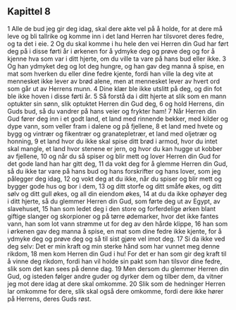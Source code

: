 ## Kapittel 8

1 Alle de bud jeg gir deg idag, skal dere akte vel på å holde, for at dere må leve og bli tallrike og komme inn i det land Herren har tilsvoret deres fedre, og ta det i eie.
2 Og du skal komme i hu hele den vei Herren din Gud har ført deg på i disse førti år i ørkenen for å ydmyke deg og prøve deg og for å kjenne hva som var i ditt hjerte, om du ville ta vare på hans bud eller ikke.
3 Og han ydmyket deg og lot deg hungre, og han gav deg manna å spise, en mat som hverken du eller dine fedre kjente, fordi han ville la deg vite at mennesket ikke lever av brød alene, men at mennesket lever av hvert ord som går ut av Herrens munn.
4 Dine klær ble ikke utslitt på deg, og din fot ble ikke hoven i disse førti år.
5 Så forstå da i ditt hjerte at slik som en mann optukter sin sønn, slik optuktet Herren din Gud deg,
6 og hold Herrens, din Guds bud, så du vandrer på hans veier og frykter ham!
7 Når Herren din Gud fører deg inn i et godt land, et land med rinnende bekker, med kilder og dype vann, som veller fram i dalene og på fjellene,
8 et land med hvete og bygg og vintrær og fikentrær og granatepletrær, et land med oljetrær og honning,
9 et land hvor du ikke skal spise ditt brød i armod, hvor du intet skal mangle, et land hvor stenene er jern, og hvor du kan hugge ut kobber av fjellene,
10 og når du så spiser og blir mett og lover Herren din Gud for det gode land han har gitt deg,
11 da vokt deg for å glemme Herren din Gud, så du ikke tar vare på hans bud og hans forskrifter og hans lover, som jeg pålegger deg idag,
12 og vokt deg at du ikke, når du spiser og blir mett og bygger gode hus og bor i dem,
13 og ditt storfe og ditt småfe økes, og ditt sølv og ditt gull økes, og all din eiendom økes,
14 at du da ikke ophøyer deg i ditt hjerte, så du glemmer Herren din Gud, som førte deg ut av Egypt, av slavehuset,
15 han som ledet deg i den store og forferdelige ørken blant giftige slanger og skorpioner og på tørre ødemarker, hvor det ikke fantes vann, han som lot vann strømme ut for deg av den hårde klippe,
16 han som i ørkenen gav deg manna å spise, en mat som dine fedre ikke kjente, for å ydmyke deg og prøve deg og så til sist gjøre vel imot deg.
17 Si da ikke ved deg selv: Det er min kraft og min sterke hånd som har vunnet meg denne rikdom,
18 men kom Herren din Gud i hu! For det er han som gir deg kraft til å vinne deg rikdom, fordi han vil holde sin pakt som han tilsvor dine fedre, slik som det kan sees på denne dag.
19 Men dersom du glemmer Herren din Gud, og isteden følger andre guder og dyrker dem og tilber dem, da vitner jeg mot dere idag at dere skal omkomme.
20 Slik som de hedninger Herren lar omkomme for dere, slik skal også dere omkomme, fordi dere ikke hører på Herrens, deres Guds røst.
